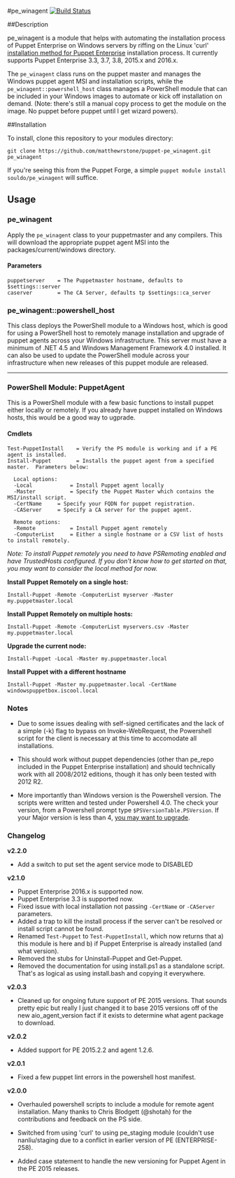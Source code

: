 #pe_winagent
[![Build Status](https://travis-ci.org/matthewrstone/puppet-pe_winagent.svg?branch=master)](https://travis-ci.org/matthewrstone/puppet-pe_winagent)

##Description

pe_winagent is a module that helps with automating the installation process of Puppet Enterprise on Windows servers by riffing on the Linux 'curl' [installation method for Puppet Enterprise](https://docs.puppetlabs.com/pe/latest/install_agents.html) installation process. It currently supports Puppet Enterprise 3.3, 3.7, 3.8, 2015.x and 2016.x.

The `pe_winagent` class runs on the puppet master and manages the Windows puppet agent MSI and installation scripts, while the `pe_winagent::powershell_host` class manages a PowerShell module that can be included in your Windows images to automate or kick off installation on demand. (Note: there's still a manual copy process to get the module on the image. No puppet before puppet until I get wizard powers).

##Installation

To install, clone this repository to your modules directory:

	git clone https://github.com/matthewrstone/puppet-pe_winagent.git pe_winagent

If you're seeing this from the Puppet Forge, a simple `puppet module install souldo/pe_winagent` will suffice.

## Usage

### pe_winagent

Apply the `pe_winagent` class to your puppetmaster and any compilers.  This will download the appropriate puppet agent MSI into the packages/current/windows directory.

#### Parameters

	puppetserver	= The Puppetmaster hostname, defaults to $settings::server
	caserver     	= The CA Server, defaults tp $settings::ca_server

### pe_winagent::powershell_host

This class deploys the PowerShell module to a Windows host, which is good for using a PowerShell host to remotely manage installation and upgrade of puppet agents across your Windows infrastructure.  This server must have a minimum of .NET 4.5 and Windows Management Framework 4.0 installed.  It can also be used to update the PowerShell module across your infrastructure when new releases of this puppet module are released.
	
---
	
### PowerShell Module: PuppetAgent

This is a PowerShell module with a few basic functions to install puppet either locally or remotely.  If you already have puppet installed on Windows hosts, this would be a good way to ugprade.

#### Cmdlets

	Test-PuppetInstall    = Verify the PS module is working and if a PE agent is installed.
	Install-Puppet        = Installs the puppet agent from a specified master.  Parameters below:		

	  Local options:
	  -Local			= Install Puppet agent locally
	  -Master			= Specify the Puppet Master which contains the MSI/install script.
	  -CertName		= Specify your FQDN for puppet registration.
	  -CAServer		= Specify a CA server for the puppet agent.

	  Remote options:
	  -Remote			= Install Puppet agent remotely
	  -ComputerList		= Either a single hostname or a CSV list of hosts to install remotely.

*Note: To install Puppet remotely you need to have PSRemoting enabled and have TrustedHosts configured.  If you don't know how to get started on that, you may want to consider the local method for now.*
		

**Install Puppet Remotely on a single host:**

	Install-Puppet -Remote -ComputerList myserver -Master my.puppetmaster.local
		
**Install Puppet Remotely on multiple hosts:**

	Install-Puppet -Remote -ComputerList myservers.csv -Master my.puppetmaster.local
		
**Upgrade the current node:**

	Install-Puppet -Local -Master my.puppetmaster.local

**Install Puppet with a different hostname**

	Install-Puppet -Master my.puppetmaster.local -CertName windowspuppetbox.iscool.local

### Notes

* Due to some issues dealing with self-signed certificates and the lack of a simple (-k) flag to bypass on Invoke-WebRequest, the Powershell script for the client is necessary at this time to accomodate all installations.

* This should work without puppet dependencies (other than pe_repo included in the Puppet Enterprise installation) and should technically work with all 2008/2012 editions, though it has only been tested with 2012 R2.

* More importantly than Windows version is the Powershell version.  The scripts were written and tested under Powershell 4.0.  The check your version, from a Powershell prompt type `$PSVersionTable.PSVersion`.  If your Major version is less than 4, [you may want to upgrade](https://www.microsoft.com/en-us/download/details.aspx?id=40855).

### Changelog

**v2.2.0**

- Add a switch to put set the agent service mode to DISABLED

**v2.1.0**

- Puppet Enterprise 2016.x is supported now.
- Puppet Enterprise 3.3 is supported now.
- Fixed issue with local installation not passing `-CertName` or `-CAServer` parameters.
- Added a trap to kill the install process if the server can't be resolved or install script cannot be found.
- Renamed `Test-Puppet` to `Test-PuppetInstall`, which now returns that a) this module is here and b) if Puppet Enterprise is already installed (and what version).
- Removed the stubs for Uninstall-Puppet and Get-Puppet.
- Removed the documentation for using install.ps1 as a standalone script. That's as logical as using install.bash and copying it everywhere.


**v2.0.3**

- Cleaned up for ongoing future support of PE 2015 versions.  That sounds pretty epic but really I just changed it to base 2015 versions off of the new aio_agent_version fact if it exists to determine what agent package to download.

**v2.0.2**

- Added support for PE 2015.2.2 and agent 1.2.6.

**v2.0.1**

- Fixed a few puppet lint errors in the powershell host manifest.

**v2.0.0**

- Overhauled powershell scripts to include a module for remote agent installation. Many thanks to Chris Blodgett (@shotah) for the contributions and feedback on the PS side.

- Switched from using 'curl' to using pe_staging module (couldn't use nanliu/staging due to a conflict in earlier version of PE (ENTERPRISE-258).

- Added case statement to handle the new versioning for Puppet Agent in the PE 2015 releases.
